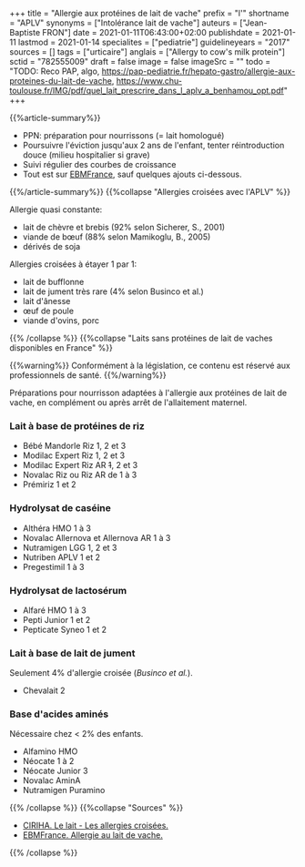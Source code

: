 +++
title = "Allergie aux protéines de lait de vache"
prefix = "l'"
shortname = "APLV"
synonyms = ["Intolérance lait de vache"]
auteurs = ["Jean-Baptiste FRON"]
date = 2021-01-11T06:43:00+02:00
publishdate = 2021-01-11
lastmod = 2021-01-14
specialites = ["pediatrie"]
guidelineyears = "2017"
sources = []
tags = ["urticaire"]
anglais = ["Allergy to cow's milk protein"]
sctid = "782555009"
draft = false
image = false
imageSrc = ""
todo = "TODO: Reco PAP, algo, https://pap-pediatrie.fr/hepato-gastro/allergie-aux-proteines-du-lait-de-vache, https://www.chu-toulouse.fr/IMG/pdf/quel_lait_prescrire_dans_l_aplv_a_benhamou_opt.pdf"
+++

{{%article-summary%}}

- PPN: préparation pour nourrissons (= lait homologué)
- Poursuivre l'éviction jusqu'aux 2 ans de l'enfant, tenter réintroduction douce (milieu hospitalier si grave)
- Suivi régulier des courbes de croissance
- Tout est sur [EBMFrance](https://www.ebmfrance.net/fr/Pages/ebm/ebm00645.aspx), sauf quelques ajouts ci-dessous.

{{%/article-summary%}}
{{%collapse "Allergies croisées avec l'APLV" %}}

Allergie quasi constante:

- lait de chèvre et brebis (92% selon Sicherer, S., 2001)
- viande de bœuf (88% selon Mamikoglu, B., 2005)
- dérivés de soja

Allergies croisées à étayer 1 par 1:

- lait de bufflonne
- lait de jument très rare (4% selon Businco et al.)
- lait d'ânesse
- œuf de poule
- viande d'ovins, porc

{{% /collapse %}}
{{%collapse "Laits sans protéines de lait de vaches disponibles en France" %}}

{{%warning%}}
Conformément à la législation, ce contenu est réservé aux professionnels de santé.
{{%/warning%}}

Préparations pour nourrisson adaptées à l'allergie aux protéines de lait de vache, en complément ou après arrêt de l'allaitement maternel.

### Lait à base de protéines de riz

- Bébé Mandorle Riz 1, 2 et 3
- Modilac Expert Riz 1, 2 et 3
- Modilac Expert Riz AR <del>1</del>, 2 et 3
- Novalac Riz ou Riz AR de 1 à 3
- Prémiriz 1 et 2

### Hydrolysat de caséine

- Althéra HMO 1 à 3
- Novalac Allernova et Allernova AR 1 à 3
- Nutramigen LGG 1, 2 et 3
- Nutriben APLV 1 et 2
- Pregestimil 1 à 3

### Hydrolysat de lactosérum

- Alfaré HMO 1 à 3
- Pepti Junior 1 et 2
- Pepticate Syneo 1 et 2

### Lait à base de lait de jument

Seulement 4% d'allergie croisée (*Businco et al.*).

- Chevalait 2

### Base d'acides aminés

Nécessaire chez < 2% des enfants.

- Alfamino HMO
- Néocate 1 à 2
- Néocate Junior 3
- Novalac AminA
- Nutramigen Puramino

{{% /collapse %}}
{{%collapse "Sources" %}}

- [CIRIHA. Le lait - Les allergies croisées.](http://ciriha.org/index.php/allergies-et-intolerances-2/le-lait/les-allergies-croisees-et-associees)
- [EBMFrance. Allergie au lait de vache.](https://www.ebmfrance.net/fr/Pages/ebm/ebm00645.aspx)

{{% /collapse %}}
